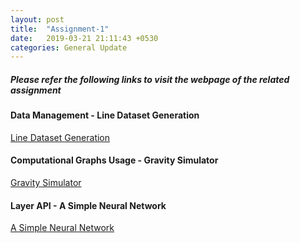 ```yaml
---
layout: post
title:  "Assignment-1"
date:   2019-03-21 21:11:43 +0530
categories: General Update
---
```

##### Please refer the following links to visit the webpage of the related assignment

#### Data Management - Line Dataset Generation

[Line Dataset Generation](https://github.com/drawncode/Data_Management)

#### Computational Graphs Usage - Gravity Simulator

[Gravity Simulator](https://github.com/drawncode/Computational-Graphs)

#### Layer API - A Simple Neural Network

[A Simple Neural Network](https://github.com/drawncode/Layer-API)

